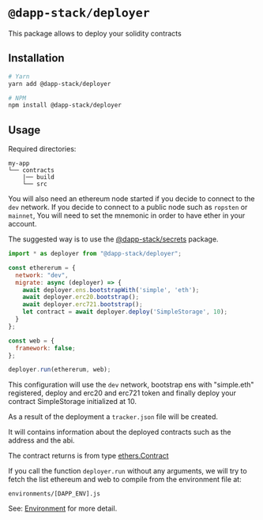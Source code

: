 # `@dapp-stack/deployer`

This package allows to deploy your solidity contracts

## Installation

```sh
# Yarn
yarn add @dapp-stack/deployer

# NPM
npm install @dapp-stack/deployer
```

## Usage

Required directories:
```
my-app
└── contracts
    |── build
    └── src
```

You will also need an ethereum node started if you decide to connect
to the `dev` network.
If you decide to connect to a public node such as `ropsten` or `mainnet`,
You will need to set the mnemonic in order to have ether in your account.

The suggested way is to use the [@dapp-stack/secrets](https://github.com/Dapp-Stack/Dapp-Stack/tree/master/packages/secrets)
package.

```js
import * as deployer from "@dapp-stack/deployer";

const ethererum = {
  network: "dev",
  migrate: async (deployer) => {
    await deployer.ens.bootstrapWith('simple', 'eth');
    await deployer.erc20.bootstrap();
    await deployer.erc721.bootstrap();
    let contract = await deployer.deploy('SimpleStorage', 10);
  }
};

const web = {
  framework: false;
};

deployer.run(ethererum, web);
```

This configuration will use the `dev` network,
bootstrap ens with "simple.eth" registered,
deploy and erc20 and erc721 token and finally
deploy your contract SimpleStorage initialized at 10.

As a result of the deployment a `tracker.json` file will be created.

It will contains information about the deployed contracts such as the address and the abi.

The contract returns is from type [ethers.Contract](https://docs.ethers.io/ethers.js/html/api-contract.html)

If you call the function `deployer.run` without any arguments,
we will try to fetch the list ethereum and web to compile from
the environment file at:

`environments/[DAPP_ENV].js`

See: [Environment](https://github.com/Dapp-Stack/Dapp-Stack/tree/master/packages/environment)
for more detail.